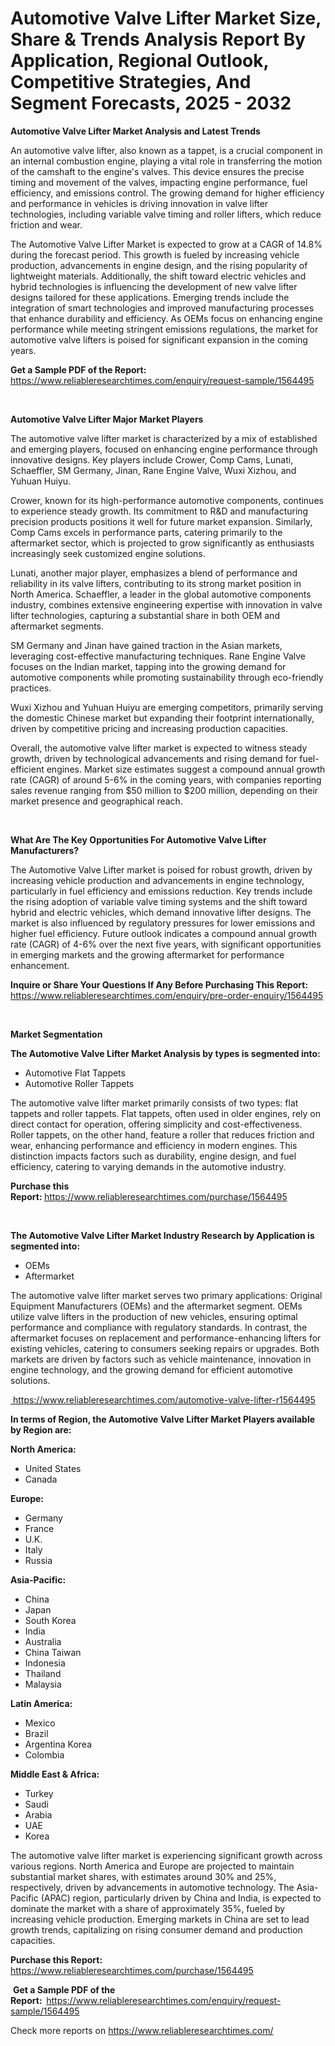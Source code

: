 <p><h1>Automotive Valve Lifter Market Size, Share & Trends Analysis Report By Application, Regional Outlook, Competitive Strategies, And Segment Forecasts, 2025 - 2032</h1></p><p><strong>Automotive Valve Lifter Market Analysis and Latest Trends</strong></p>
<p><p>An automotive valve lifter, also known as a tappet, is a crucial component in an internal combustion engine, playing a vital role in transferring the motion of the camshaft to the engine's valves. This device ensures the precise timing and movement of the valves, impacting engine performance, fuel efficiency, and emissions control. The growing demand for higher efficiency and performance in vehicles is driving innovation in valve lifter technologies, including variable valve timing and roller lifters, which reduce friction and wear.</p><p>The Automotive Valve Lifter Market is expected to grow at a CAGR of 14.8% during the forecast period. This growth is fueled by increasing vehicle production, advancements in engine design, and the rising popularity of lightweight materials. Additionally, the shift toward electric vehicles and hybrid technologies is influencing the development of new valve lifter designs tailored for these applications. Emerging trends include the integration of smart technologies and improved manufacturing processes that enhance durability and efficiency. As OEMs focus on enhancing engine performance while meeting stringent emissions regulations, the market for automotive valve lifters is poised for significant expansion in the coming years.</p></p>
<p><strong>Get a Sample PDF of the Report:&nbsp;</strong> <a href="https://www.reliableresearchtimes.com/enquiry/request-sample/1564495?utm_campaign=3219&utm_medium=2&utm_source=Github&utm_content=ia&utm_term=30032025&utm_id=automotive-valve-lifter">https://www.reliableresearchtimes.com/enquiry/request-sample/1564495</a></p>
<p>&nbsp;</p>
<p><strong>Automotive Valve Lifter Major Market Players</strong></p>
<p><p>The automotive valve lifter market is characterized by a mix of established and emerging players, focused on enhancing engine performance through innovative designs. Key players include Crower, Comp Cams, Lunati, Schaeffler, SM Germany, Jinan, Rane Engine Valve, Wuxi Xizhou, and Yuhuan Huiyu.</p><p>Crower, known for its high-performance automotive components, continues to experience steady growth. Its commitment to R&D and manufacturing precision products positions it well for future market expansion. Similarly, Comp Cams excels in performance parts, catering primarily to the aftermarket sector, which is projected to grow significantly as enthusiasts increasingly seek customized engine solutions.</p><p>Lunati, another major player, emphasizes a blend of performance and reliability in its valve lifters, contributing to its strong market position in North America. Schaeffler, a leader in the global automotive components industry, combines extensive engineering expertise with innovation in valve lifter technologies, capturing a substantial share in both OEM and aftermarket segments.</p><p>SM Germany and Jinan have gained traction in the Asian markets, leveraging cost-effective manufacturing techniques. Rane Engine Valve focuses on the Indian market, tapping into the growing demand for automotive components while promoting sustainability through eco-friendly practices.</p><p>Wuxi Xizhou and Yuhuan Huiyu are emerging competitors, primarily serving the domestic Chinese market but expanding their footprint internationally, driven by competitive pricing and increasing production capacities.</p><p>Overall, the automotive valve lifter market is expected to witness steady growth, driven by technological advancements and rising demand for fuel-efficient engines. Market size estimates suggest a compound annual growth rate (CAGR) of around 5-6% in the coming years, with companies reporting sales revenue ranging from $50 million to $200 million, depending on their market presence and geographical reach.</p></p>
<p>&nbsp;</p>
<p><strong>What Are The Key Opportunities For Automotive Valve Lifter Manufacturers?</strong></p>
<p><p>The Automotive Valve Lifter market is poised for robust growth, driven by increasing vehicle production and advancements in engine technology, particularly in fuel efficiency and emissions reduction. Key trends include the rising adoption of variable valve timing systems and the shift toward hybrid and electric vehicles, which demand innovative lifter designs. The market is also influenced by regulatory pressures for lower emissions and higher fuel efficiency. Future outlook indicates a compound annual growth rate (CAGR) of 4-6% over the next five years, with significant opportunities in emerging markets and the growing aftermarket for performance enhancement.</p></p>
<p><strong>Inquire or Share Your Questions If Any Before Purchasing This Report:</strong> <a href="https://www.reliableresearchtimes.com/enquiry/pre-order-enquiry/1564495?utm_campaign=3219&utm_medium=2&utm_source=Github&utm_content=ia&utm_term=30032025&utm_id=automotive-valve-lifter">https://www.reliableresearchtimes.com/enquiry/pre-order-enquiry/1564495</a></p>
<p>&nbsp;</p>
<p><strong>Market Segmentation</strong></p>
<p><strong>The Automotive Valve Lifter Market Analysis by types is segmented into:</strong></p>
<p><ul><li>Automotive Flat Tappets</li><li>Automotive Roller Tappets</li></ul></p>
<p><p>The automotive valve lifter market primarily consists of two types: flat tappets and roller tappets. Flat tappets, often used in older engines, rely on direct contact for operation, offering simplicity and cost-effectiveness. Roller tappets, on the other hand, feature a roller that reduces friction and wear, enhancing performance and efficiency in modern engines. This distinction impacts factors such as durability, engine design, and fuel efficiency, catering to varying demands in the automotive industry.</p></p>
<p><strong>Purchase this Report:&nbsp;</strong><a href="https://www.reliableresearchtimes.com/purchase/1564495?utm_campaign=3219&utm_medium=2&utm_source=Github&utm_content=ia&utm_term=30032025&utm_id=automotive-valve-lifter">https://www.reliableresearchtimes.com/purchase/1564495</a></p>
<p>&nbsp;</p>
<p><strong>The Automotive Valve Lifter Market Industry Research by Application is segmented into:</strong></p>
<p><ul><li>OEMs</li><li>Aftermarket</li></ul></p>
<p><p>The automotive valve lifter market serves two primary applications: Original Equipment Manufacturers (OEMs) and the aftermarket segment. OEMs utilize valve lifters in the production of new vehicles, ensuring optimal performance and compliance with regulatory standards. In contrast, the aftermarket focuses on replacement and performance-enhancing lifters for existing vehicles, catering to consumers seeking repairs or upgrades. Both markets are driven by factors such as vehicle maintenance, innovation in engine technology, and the growing demand for efficient automotive solutions.</p></p>
<p><a href="https://www.reliableresearchtimes.com/automotive-valve-lifter-r1564495?utm_campaign=3219&utm_medium=2&utm_source=Github&utm_content=ia&utm_term=30032025&utm_id=automotive-valve-lifter">&nbsp;https://www.reliableresearchtimes.com/automotive-valve-lifter-r1564495</a></p>
<p><strong>In terms of Region, the Automotive Valve Lifter Market Players available by Region are:</strong></p>
<p>
    <p> <strong> North America: </strong>
        <ul>
            <li>United States</li>
            <li>Canada</li>
        </ul>
        </p> 
    <p> <strong> Europe: </strong>
        <ul>
            <li>Germany</li>
            <li>France</li>
            <li>U.K.</li>
            <li>Italy</li>
            <li>Russia</li>
        </ul>
        </p> 
    <p> <strong> Asia-Pacific: </strong>
        <ul>
            <li>China</li>
            <li>Japan</li>
            <li>South Korea</li>
            <li>India</li>
            <li>Australia</li>
            <li>China Taiwan</li>
            <li>Indonesia</li>
            <li>Thailand</li>
            <li>Malaysia</li>
        </ul>
        </p> 
    <p> <strong> Latin America: </strong>
        <ul>
            <li>Mexico</li>
            <li>Brazil</li>
            <li>Argentina Korea</li>
            <li>Colombia</li>
        </ul>
        </p> 
    <p> <strong> Middle East & Africa: </strong>
        <ul>
            <li>Turkey</li>
            <li>Saudi</li>
            <li>Arabia</li>
            <li>UAE</li>
            <li>Korea</li>
        </ul>
    </p>
    </p>
<p><p>The automotive valve lifter market is experiencing significant growth across various regions. North America and Europe are projected to maintain substantial market shares, with estimates around 30% and 25%, respectively, driven by advancements in automotive technology. The Asia-Pacific (APAC) region, particularly driven by China and India, is expected to dominate the market with a share of approximately 35%, fueled by increasing vehicle production. Emerging markets in China are set to lead growth trends, capitalizing on rising consumer demand and production capacities.</p></p>
<p><strong>Purchase this Report: </strong><a href="https://www.reliableresearchtimes.com/purchase/1564495?utm_campaign=3219&utm_medium=2&utm_source=Github&utm_content=ia&utm_term=30032025&utm_id=automotive-valve-lifter">https://www.reliableresearchtimes.com/purchase/1564495</a></p>
<p>&nbsp;<strong>Get a Sample PDF of the Report:&nbsp;&nbsp;</strong><a href="https://www.reliableresearchtimes.com/enquiry/request-sample/1564495?utm_campaign=3219&utm_medium=2&utm_source=Github&utm_content=ia&utm_term=30032025&utm_id=automotive-valve-lifter">https://www.reliableresearchtimes.com/enquiry/request-sample/1564495</a></p>
<p><strong></strong></p>
<p>Check more reports on <a href="https://www.reliableresearchtimes.com/?utm_campaign=3219&utm_medium=2&utm_source=Github&utm_content=ia&utm_term=30032025&utm_id=automotive-valve-lifter">https://www.reliableresearchtimes.com/</a></p>